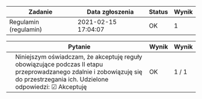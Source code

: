 | Zadanie | Data zgłoszenia | Status | Wynik |
| --- | --- | --- | --- |
| Regulamin (regulamin) | 2021-02-15 17:04:07 |  OK  |  1  |

|  | Pytanie | Wynik | Wynik |
| --- | --- | --- | --- |
|  |  Niniejszym oświadczam, że akceptuję reguły obowiązujące podczas II etapu przeprowadzanego zdalnie i zobowiązuję się do przestrzegania ich. Udzielone odpowiedzi: ☑ Akceptuję  |  OK  |  1 / 1  |
